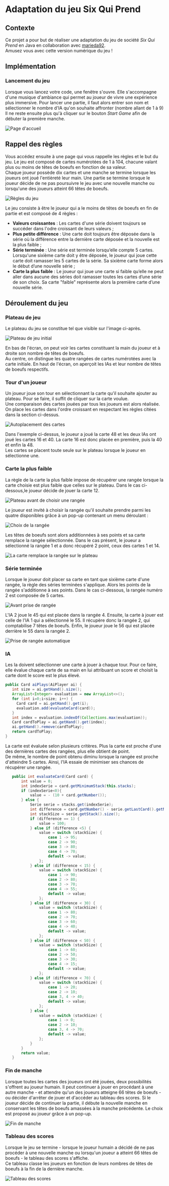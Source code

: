 # Adaptation du jeu Six Qui Prend
## Contexte
Ce projet a pour but de réaliser une adaptation du jeu de société
_Six Qui Prend_ en Java en collaboration avec
[marieda92](https://github.com/marieda92).  
Amusez vous avec cette version numérique du jeu !

## Implémentation
### Lancement du jeu
Lorsque vous lancez votre code, une fenêtre s'ouvre. Elle
s'accompagne d'une musique d'ambiance qui permet au 
joueur de vivre une expérience plus immersive.
Pour lancer une partie, il faut alors entrer son nom
et sélectionner le nombre d'IA qu'on souhaite affronter
(nombre allant de 1 à 9)
Il ne reste ensuite plus qu'à cliquer sur le bouton
_Start Game_ afin de débuter la première manche.

![Page d'accueil](medias/home.jpg)

## Rappel des règles
Vous accédez ensuite à une page qui vous rappelle les
règles et le but du jeu.
Le jeu est composé de cartes numérotées de 1 à 104, chacune
valant plus ou moins de têtes de boeufs en fonction de sa
valeur.   
Chaque joueur possède dix cartes et une manche se termine
lorsque les joueurs ont joué l'entièreté leur main. Une partie
se termine lorsque le joueur décide de ne pas poursuivre le
jeu avec une nouvelle manche ou lorsqu'une des joueurs
atteint 66 têtes de boeufs.

![Règles du jeu](medias/rules.jpg)

Le jeu consiste à être le joueur qui a le moins de
têtes de boeufs en fin de partie et est composé
de 4 règles :
* __Valeurs croissantes__ : Les cartes d'une série doivent
  toujours se succéder dans l'odre croissant de leurs valeurs ;
* __Plus petite différence__ : Une carte doit toujours être
  déposée dans la série où la différence entre la
  dernière carte déposée et la nouvelle est la plus faible ;
* __Série terminée__ : Une série est terminée lorsqu’elle
  compte 5 cartes. Lorsqu'une sixième carte doit y
  être déposée, le joueur qui joue cette carte doit
  ramasser les 5 cartes de la série. Sa sixième carte
  forme alors le début d’une nouvelle série ;
* __Carte la plus faible__ : Le joueur qui joue une
  carte si faible qu’elle ne peut aller dans aucune
  des séries doit ramasser toutes les cartes d’une
  série de son choix. Sa carte "faible" représente
  alors la première carte d’une nouvelle série.



## Déroulement du jeu
### Plateau de jeu
Le plateau du jeu se constitue tel que visible sur l'image ci-après.

![Plateau de jeu initial](medias/board_start.JPG)

En bas de l'écran, on peut voir les cartes constituant la
main du joueur et à droite son nombre de têtes de boeufs.  
Au centre, on distingue les quatre rangées de cartes
numérotées avec la carte initiale.
En haut de l'écran, on aperçoit les IAs et leur nombre de
têtes de boeufs respectifs.

### Tour d'un joueur
Un joueur joue son tour en sélectionnant la carte qu'il
souhaite ajouter au plateau. Pour se faire, il suffit de
cliquer sur la carte voulue.  
Une comparaison des cartes jouées par tous les joueurs
est alors réalisée. On place les cartes dans l'ordre
croissant en respectant les règles citées dans la section
ci-dessus.

![Autoplacement des cartes](medias/board_autoplacement.JPG)

Dans l'exemple ci-dessus, le joueur a joué la carte 48 et
les deux IAs ont joué les cartes 16 et 40. La carte 16
est donc placée en première, puis la 40 et enfin la 48.  
Les cartes se placent toute seule sur le plateau lorsque
le joueur en sélectionne une.

### Carte la plus faible
La règle de la carte la plus faible impose de récupérer
une rangée lorsque la carte choisie est plus faible que
celles sur le plateau. Dans le cas ci-dessous,le joueur
décide de jouer la carte 12. 

![Plateau avant de choisir une rangée](medias/board_before_smallest.JPG)

Le joueur est invité à choisir la rangée qu'il souhaite
prendre parmi les quatre disponibles grâce à un pop-up
contenant un menu déroulant :

![Choix de la rangée](medias/choose%20the%20raw.JPG)

Les têtes de boeufs sont alors additionnées à ses points
et sa carte remplace la rangée sélectionnée. Dans le cas
présent, le joueur a sélectionné la rangée 1 et a donc
récupéré 2 point, ceux des cartes 1 et 14.

![La carte remplace la rangée sur le plateau](medias/board_after_smallest.JPG)

### Série terminée
Lorsque le joueur doit placer sa carte en tant que sixième
carte d'une rangée, la règle des séries terminées
s'applique. Alors les points de la rangée s'additionne à
ses points. 
Dans le cas ci-dessous, la rangée numéro 2 est composée 
de 5 cartes. 

![Avant prise de rangée](medias/board_before_taking_raw.JPG)

L'IA 2 joue le 45 qui est placée dans la rangée 4.
Ensuite, la carte à jouer est celle de l'IA 1 qui a 
sélectionné le 55. Il récupère donc la rangée 2, qui 
comptabilise 7 têtes de boeufs. Enfin, le joueur joue le
56 qui est placée derrière le 55 dans la rangée 2.

![Prise de rangée automatique](medias/board_after_taking_raw.JPG)

### IA
Les Ia doivent sélectionner une carte à jouer à chaque tour.
Pour ce faire, elle évalue chaque carte de sa main en lui
attribuant un score et choisit la carte dont le score est
le plus élevé. 
 ``` java
public Card aiPlays(AiPlayer ai) {
    int size = ai.getHand().size();
    ArrayList<Integer> evaluation = new ArrayList<>();
    for (int i=0;i<size; i++) {
      Card card = ai.getHand().get(i);
      evaluation.add(evaluateCard(card));
    }
    int index = evaluation.indexOf(Collections.max(evaluation));
    Card cardToPlay = ai.getHand().get(index);
    ai.getHand().remove(cardToPlay);
    return cardToPlay;
}
 ```

La carte est évaluée selon plusieurs critères. Plus la 
carte est proche d'une des dernières cartes des rangées,
plus elle obtient de point.  
De même, le nombre de point obtenu diminu lorsque la rangée
est proche d'atteindre 5 cartes. 
Ainsi, l'IA essaie de minimiser ses chances de récupérer 
une rangée. 

 ``` java
    public int evaluateCard(Card card) {
        int value = 0;
        int indexSerie = card.getMinimumStack(this.stacks);
        if (indexSerie<0){
            value = - (10 + card.getNumber());
        } else {
            Serie serie = stacks.get(indexSerie);
            int difference = card.getNumber() - serie.getLastCard().getNumber();
            int stackSize = serie.getStack().size();
            if (difference == 1) {
                value = 100;
            } else if (difference <5) {
                value = switch (stackSize) {
                    case 1 -> 95;
                    case 2 -> 90;
                    case 3 -> 80;
                    case 4 -> 70;
                    default -> value;
                };
            } else if (difference < 15) {
                value = switch (stackSize) {
                    case 1 -> 90;
                    case 2 -> 80;
                    case 3 -> 70;
                    case 4 -> 55;
                    default -> value;
                };
            } else if (difference < 30) {
                value = switch (stackSize) {
                    case 1 -> 80;
                    case 2 -> 70;
                    case 3 -> 60;
                    case 4 -> 40;
                    default -> value;
                };
            } else if (difference < 50) {
                value = switch (stackSize) {
                    case 1 -> 60;
                    case 2 -> 50;
                    case 3 -> 30;
                    case 4 -> 15;
                    default -> value;
                };
            } else if (difference < 70) {
                value = switch (stackSize) {
                    case 1 -> 20;
                    case 2 -> 10;
                    case 3, 4 -> 40;
                    default -> value;
                };
            } else {
                value = switch (stackSize) {
                    case 1 -> 0;
                    case 2 -> 10;
                    case 3, 4 -> 70;
                    default -> value;
                };
            }
        }
        return value;
    }
 ```

### Fin de manche
Lorsque toutes les cartes des joueurs ont été jouées, deux 
possibilités s'offrent au joueur humain. Il peut continuer
à jouer en procédant à une autre manche - et attendre 
qu'un des joueurs atteigne 66 têtes de boeufs - ou 
décider d'arrêter de jouer et d'accéder au tableau des 
scores. Si le joueur décide de continuer la partie, il débute
la nouvelle manche en conservant les têtes de boeufs
amassées à la manche précédente.
Le choix est proposé au joueur grâce à 
un pop-up. 

![Fin de manche](medias/new_play.JPG)

### Tableau des scores
Lorsque le jeu se termine - lorsque le joueur humain a 
décidé de ne pas procéder à une nouvelle manche ou
lorsqu'un joueur a atteint 66 têtes de boeufs - le tableau
des scores s'affiche.  
Ce tableau classe les joueurs en fonction de leurs nombres
de têtes de boeufs à la fin de la dernière manche. 

![Tableau des scores](medias/point_board.JPG)

